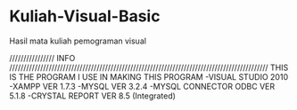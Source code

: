 # Kuliah-Visual-Basic
Hasil mata kuliah pemograman visual

//////////////// INFO ////////////////////////////////////////////////////////////////////////////////////////////
THIS IS THE PROGRAM I USE IN MAKING THIS PROGRAM
-VISUAL STUDIO 2010 
-XAMPP VER 1.7.3
-MYSQL VER 3.2.4
-MYSQL CONNECTOR ODBC VER 5.1.8
-CRYSTAL REPORT VER 8.5 (Integrated)



